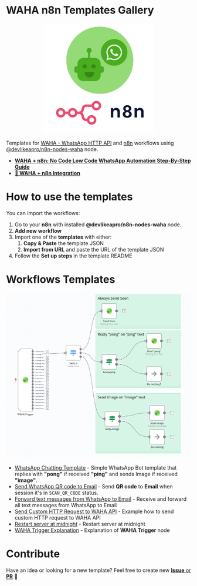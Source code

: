 # WAHA n8n Templates Gallery

<p align="center">
  <img src="./WAHA+n8n.png" width='300'/>
</p>

Templates for [WAHA - WhatsApp HTTP API](https://waha.devlike.pro) and [n8n](https://n8n.io/) workflows using
[@devlikeapro/n8n-nodes-waha](https://github.com/devlikeapro/n8n-nodes-waha) 
node.

- [**WAHA + n8n: No Code Low Code WhatsApp Automation Step-By-Step Guide**](http://localhost:1313/blog/waha-n8n/#install-waha-n8n-node)
- [**🧩 WAHA + n8n Integration**](https://waha.devlike.pro/docs/integrations/n8n/)

# How to use the templates

You can import the workflows:
1. Go to your **n8n** with installed **@devlikeapro/n8n-nodes-waha** node.
2. **Add new workflow** 
3. Import one of the **templates** with either:
   1. **Copy & Paste** the template JSON
   2. **Import from URL** and paste the URL of the template JSON
4. Follow the **Set up steps** in the template README

# Workflows Templates
![](chatting-template/workflow.png)

- [WhatsApp Chatting Template](./chatting-template) - Simple WhatsApp Bot template that replies with **"pong"** if received **"ping"** and sends Image if received **"image"**.
- [Send WhatsApp QR code to Email](./send-qr-code-to-email) - Send **QR code** to **Email** when session it's in `SCAN_QR_CODE` status.
- [Forward text messages from WhatsApp to Email](./forward-all-text-messages-to-email) - Receive and forward all text messages from WhatsApp to Email
- [Send Custom HTTP Request to WAHA API](./send-custom-http-request-to-waha)  - Example how to send custom HTTP request to WAHA API
- [Restart server at midnight](./restart-server-at-midnight) - Restart server at midnight
- [WAHA Trigger Explanation](./waha-trigger-explanation) - Explanation of **WAHA Trigger** node


# Contribute

Have an idea or looking for a new template? 
Feel free to create new [**Issue** or **PR**](https://github.com/devlikeapro/waha-n8n-templates/pulls) 🙏


